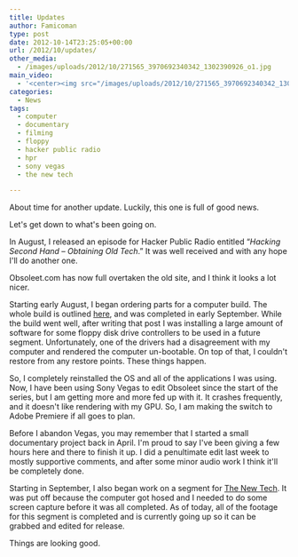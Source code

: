 ```yaml
---
title: Updates
author: Famicoman
type: post
date: 2012-10-14T23:25:05+00:00
url: /2012/10/updates/
other_media:
  - /images/uploads/2012/10/271565_3970692340342_1302390926_o1.jpg
main_video:
  - '<center><img src="/images/uploads/2012/10/271565_3970692340342_1302390926_o1.jpg" /></center>'
categories:
  - News
tags:
  - computer
  - documentary
  - filming
  - floppy
  - hacker public radio
  - hpr
  - sony vegas
  - the new tech

---
```

About time for another update. Luckily, this one is full of good news.

Let's get down to what's been going on.

In August, I released an episode for Hacker Public Radio entitled &#8220;_Hacking Second Hand – Obtaining Old Tech_.&#8221; It was well received and with any hope I'll do another one.

Obsoleet.com has now full overtaken the old site, and I think it looks a lot nicer.

Starting early August, I began ordering parts for a computer build. The whole build is outlined [here][1], and was completed in early September. While the build went well, after writing that post I was installing a large amount of software for some floppy disk drive controllers to be used in a future segment. Unfortunately, one of the drivers had a disagreement with my computer and rendered the computer un-bootable. On top of that, I couldn't restore from any restore points. These things happen.

So, I completely reinstalled the OS and all of the applications I was using. Now, I have been using Sony Vegas to edit Obsoleet since the start of the series, but I am getting more and more fed up with it. It crashes frequently, and it doesn't like rendering with my GPU. So, I am making the switch to Adobe Premiere if all goes to plan.

Before I abandon Vegas, you may remember that I started a small documentary project back in April. I'm proud to say I've been giving a few hours here and there to finish it up. I did a penultimate edit last week to mostly supportive comments, and after some minor audio work I think it'll be completely done.

Starting in September, I also began work on a segment for [The New Tech][2]. It was put off because the computer got hosed and I needed to do some screen capture before it was all completed. As of today, all of the footage for this segment is completed and is currently going up so it can be grabbed and edited for release.

Things are looking good.

&nbsp;

&nbsp;

 [1]: http://famicoman.com/2012/09/12/building-a-computer/ "Building a Computer"
 [2]: http://thenewtech.tv/ "The New Tech"